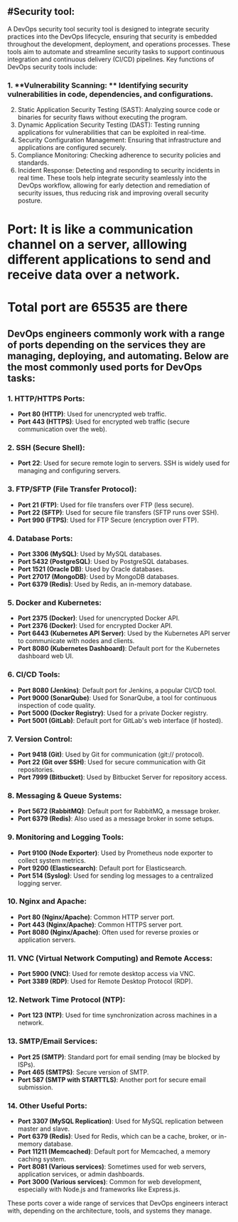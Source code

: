 #Security tool:
---------------
A DevOps security tool security tool is designed to integrate security practices into the DevOps lifecycle, ensuring that security is embedded throughout the development, deployment, and operations processes.
These tools aim to automate and streamline security tasks to support continuous integration and continuous delivery (CI/CD) pipelines. Key functions of DevOps security tools include:
###  1.  **Vulnerability Scanning: ** Identifying security vulnerabilities in code, dependencies, and configurations.
 2. Static Application Security Testing (SAST): Analyzing source code or binaries for security flaws without executing the program.
3. Dynamic Application Security Testing (DAST): Testing running applications for vulnerabilities that can be exploited in real-time.
4. Security Configuration Management: Ensuring that infrastructure and applications are configured securely.
5. Compliance Monitoring: Checking adherence to security policies and standards.
6. Incident Response: Detecting and responding to security incidents in real time.
These tools help integrate security seamlessly into the DevOps workflow, allowing for early detection and remediation of security issues, thus reducing risk and improving overall security posture.


# Port: It is like a communication channel on a server, alllowing different applications to send and receive data over a network.
# Total port are 65535 are there


## DevOps engineers commonly work with a range of ports depending on the services they are managing, deploying, and automating. Below are the most commonly used ports for DevOps tasks:
### 1. **HTTP/HTTPS Ports:**
   - **Port 80 (HTTP)**: Used for unencrypted web traffic.
   - **Port 443 (HTTPS)**: Used for encrypted web traffic (secure communication over the web).

### 2. **SSH (Secure Shell):**
   - **Port 22**: Used for secure remote login to servers. SSH is widely used for managing and configuring servers.

### 3. **FTP/SFTP (File Transfer Protocol):**
   - **Port 21 (FTP)**: Used for file transfers over FTP (less secure).
   - **Port 22 (SFTP)**: Used for secure file transfers (SFTP runs over SSH).
   - **Port 990 (FTPS)**: Used for FTP Secure (encryption over FTP).

### 4. **Database Ports:**
   - **Port 3306 (MySQL)**: Used by MySQL databases.
   - **Port 5432 (PostgreSQL)**: Used by PostgreSQL databases.
   - **Port 1521 (Oracle DB)**: Used by Oracle databases.
   - **Port 27017 (MongoDB)**: Used by MongoDB databases.
   - **Port 6379 (Redis)**: Used by Redis, an in-memory database.

### 5. **Docker and Kubernetes:**
   - **Port 2375 (Docker)**: Used for unencrypted Docker API.
   - **Port 2376 (Docker)**: Used for encrypted Docker API.
   - **Port 6443 (Kubernetes API Server)**: Used by the Kubernetes API server to communicate with nodes and clients.
   - **Port 8080 (Kubernetes Dashboard)**: Default port for the Kubernetes dashboard web UI.

### 6. **CI/CD Tools:**
   - **Port 8080 (Jenkins)**: Default port for Jenkins, a popular CI/CD tool.
   - **Port 9000 (SonarQube)**: Used for SonarQube, a tool for continuous inspection of code quality.
   - **Port 5000 (Docker Registry)**: Used for a private Docker registry.
   - **Port 5001 (GitLab)**: Default port for GitLab's web interface (if hosted).

### 7. **Version Control:**
   - **Port 9418 (Git)**: Used by Git for communication (git:// protocol).
   - **Port 22 (Git over SSH)**: Used for secure communication with Git repositories.
   - **Port 7999 (Bitbucket)**: Used by Bitbucket Server for repository access.

### 8. **Messaging & Queue Systems:**
   - **Port 5672 (RabbitMQ)**: Default port for RabbitMQ, a message broker.
   - **Port 6379 (Redis)**: Also used as a message broker in some setups.

### 9. **Monitoring and Logging Tools:**
   - **Port 9100 (Node Exporter)**: Used by Prometheus node exporter to collect system metrics.
   - **Port 9200 (Elasticsearch)**: Default port for Elasticsearch.
   - **Port 514 (Syslog)**: Used for sending log messages to a centralized logging server.

### 10. **Nginx and Apache:**
   - **Port 80 (Nginx/Apache)**: Common HTTP server port.
   - **Port 443 (Nginx/Apache)**: Common HTTPS server port.
   - **Port 8080 (Nginx/Apache)**: Often used for reverse proxies or application servers.

### 11. **VNC (Virtual Network Computing) and Remote Access:**
   - **Port 5900 (VNC)**: Used for remote desktop access via VNC.
   - **Port 3389 (RDP)**: Used for Remote Desktop Protocol (RDP).

### 12. **Network Time Protocol (NTP):**
   - **Port 123 (NTP)**: Used for time synchronization across machines in a network.

### 13. **SMTP/Email Services:**
   - **Port 25 (SMTP)**: Standard port for email sending (may be blocked by ISPs).
   - **Port 465 (SMTPS)**: Secure version of SMTP.
   - **Port 587 (SMTP with STARTTLS)**: Another port for secure email submission.

### 14. **Other Useful Ports:**
   - **Port 3307 (MySQL Replication)**: Used for MySQL replication between master and slave.
   - **Port 6379 (Redis)**: Used for Redis, which can be a cache, broker, or in-memory database.
   - **Port 11211 (Memcached)**: Default port for Memcached, a memory caching system.
   - **Port 8081 (Various services)**: Sometimes used for web servers, application services, or admin dashboards.
   - **Port 3000 (Various services)**: Common for web development, especially with Node.js and frameworks like Express.js.

These ports cover a wide range of services that DevOps engineers interact with, depending on the architecture, tools, and systems they manage.
